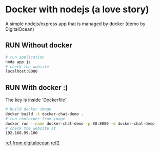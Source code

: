 # Docker with nodejs (a love story)

A simple nodejs/express app that is managed by docker (demo by DigitalOcean)

## RUN Without docker

```bash
# run application
node app.js
# check the website
localhost:8080
```

## RUN With docker :)

The key is inside 'Dockerfile'

```bash
# build docker image
docker build -t docker-chat-demo .
# run container from image
docker run --name docker-chat-demo -p 80:8080 -d docker-chat-demo
# check the website at
192.168.99.100
```

[ref from digitalocean](https://www.digitalocean.com/community/tutorials/how-to-build-a-node-js-application-with-docker)
[ref2](https://jdlm.info/articles/2016/03/06/lessons-building-node-app-docker.html)